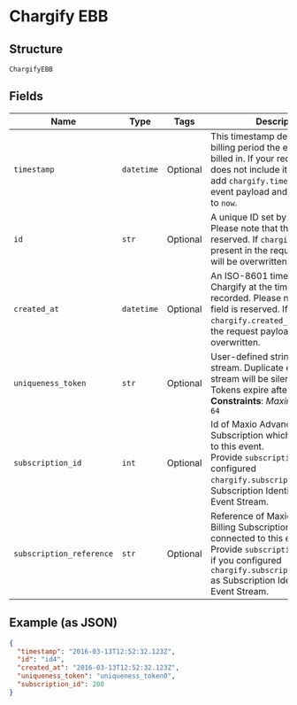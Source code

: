 
# Chargify EBB

## Structure

`ChargifyEBB`

## Fields

| Name | Type | Tags | Description |
|  --- | --- | --- | --- |
| `timestamp` | `datetime` | Optional | This timestamp determines what billing period the event will be billed in. If your request payload does not include it, Chargify will add `chargify.timestamp` to the event payload and set the value to `now`. |
| `id` | `str` | Optional | A unique ID set by Chargify. Please note that this field is reserved. If `chargify.id` is present in the request payload, it will be overwritten. |
| `created_at` | `datetime` | Optional | An ISO-8601 timestamp, set by Chargify at the time each event is recorded. Please note that this field is reserved. If `chargify.created_at` is present in the request payload, it will be overwritten. |
| `uniqueness_token` | `str` | Optional | User-defined string scoped per-stream. Duplicate events within a stream will be silently ignored. Tokens expire after 31 days.<br>**Constraints**: *Maximum Length*: `64` |
| `subscription_id` | `int` | Optional | Id of Maxio Advanced Billing Subscription which is connected to this event.<br>Provide `subscription_id` if you configured `chargify.subscription_id` as Subscription Identifier in your Event Stream. |
| `subscription_reference` | `str` | Optional | Reference of Maxio Advanced Billing Subscription which is connected to this event.<br>Provide `subscription_reference` if you configured `chargify.subscription_reference` as Subscription Identifier in your Event Stream. |

## Example (as JSON)

```json
{
  "timestamp": "2016-03-13T12:52:32.123Z",
  "id": "id4",
  "created_at": "2016-03-13T12:52:32.123Z",
  "uniqueness_token": "uniqueness_token0",
  "subscription_id": 200
}
```

